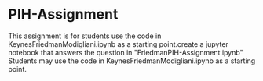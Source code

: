# PIH-Assignment
This assignment is for students use the code in KeynesFriedmanModigliani.ipynb as a starting point.create a jupyter notebook that answers the question in "FriedmanPIH-Assignment.ipynb"
Students may use the code in KeynesFriedmanModigliani.ipynb as a starting point.
